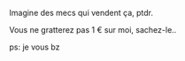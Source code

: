 Imagine des mecs qui vendent ça, ptdr.

Vous ne gratterez pas 1 € sur moi, sachez-le..


ps: je vous bz

